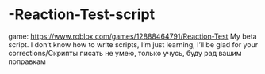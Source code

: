 # -Reaction-Test-script
game: https://www.roblox.com/games/12888464791/Reaction-Test
My beta script.
I don’t know how to write scripts, I’m just learning, I’ll be glad for your corrections/Скрипты писать не умею, только учусь, буду рад вашим поправкам
